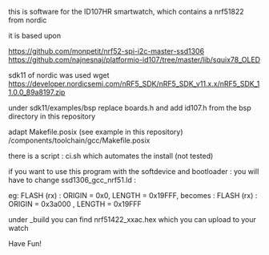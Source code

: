 this is software for the ID107HR smartwatch, which contains a nrf51822 from nordic

it is based upon

https://github.com/monpetit/nrf52-spi-i2c-master-ssd1306
https://github.com/najnesnaj/platformio-id107/tree/master/lib/squix78_OLED 

sdk11 of nordic was used
wget https://developer.nordicsemi.com/nRF5_SDK/nRF5_SDK_v11.x.x/nRF5_SDK_11.0.0_89a8197.zip

under sdk11/examples/bsp replace boards.h and add id107.h from the bsp directory in this repository


adapt Makefile.posix  (see example in this repository)
<SDK11>/components/toolchain/gcc/Makefile.posix


there is a script : ci.sh which automates the install (not tested)



if you want to use this program with the softdevice and bootloader : you will have to change  ssd1306_gcc_nrf51.ld :

eg: FLASH (rx) : ORIGIN = 0x0, LENGTH = 0x19FFF, becomes :
FLASH (rx) : ORIGIN = 0x3a000 , LENGTH = 0x19FFF

under _build you can find nrf51422_xxac.hex which you can upload to your watch

Have Fun!
